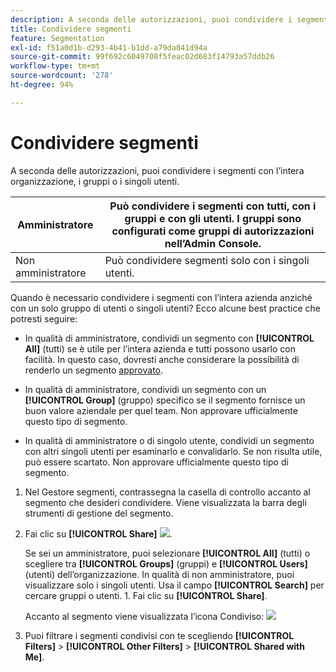 ```yaml
---
description: A seconda delle autorizzazioni, puoi condividere i segmenti con l’intera organizzazione, i gruppi o i singoli utenti.
title: Condividere segmenti
feature: Segmentation
exl-id: f51a0d1b-d293-4b41-b1dd-a79da841d94a
source-git-commit: 99f692c6049708f5feac02d683f14793a57ddb26
workflow-type: tm+mt
source-wordcount: '278'
ht-degree: 94%

---
```


# Condividere segmenti

A seconda delle autorizzazioni, puoi condividere i segmenti con l’intera organizzazione, i gruppi o i singoli utenti.

| Amministratore | Può condividere i segmenti con tutti, con i gruppi e con gli utenti. I gruppi sono configurati come gruppi di autorizzazioni nell’Admin Console. |
|---|---|
| Non amministratore | Può condividere segmenti solo con i singoli utenti. |

Quando è necessario condividere i segmenti con l’intera azienda anziché con un solo gruppo di utenti o singoli utenti? Ecco alcune best practice che potresti seguire:

* In qualità di amministratore, condividi un segmento con **[!UICONTROL All]** (tutti) se è utile per l’intera azienda e tutti possono usarlo con facilità. In questo caso, dovresti anche considerare la possibilità di renderlo un segmento [approvato](/help/components/segmentation/segmentation-workflow/seg-approve.md).

* In qualità di amministratore, condividi un segmento con un **[!UICONTROL Group]** (gruppo) specifico se il segmento fornisce un buon valore aziendale per quel team. Non approvare ufficialmente questo tipo di segmento.
* In qualità di amministratore o di singolo utente, condividi un segmento con altri singoli utenti per esaminarlo e convalidarlo. Se non risulta utile, può essere scartato. Non approvare ufficialmente questo tipo di segmento.

1. Nel Gestore segmenti, contrassegna la casella di controllo accanto al segmento che desideri condividere. Viene visualizzata la barra degli strumenti di gestione del segmento.

2. Fai clic su **[!UICONTROL Share]** ![](https://spectrum.adobe.com/static/icons/workflow_18/Smock_Share_18_N.svg).

   Se sei un amministratore, puoi selezionare **[!UICONTROL All]** (tutti) o scegliere tra **[!UICONTROL Groups]** (gruppi) e **[!UICONTROL Users]** (utenti) dell’organizzazione. In qualità di non amministratore, puoi visualizzare solo i singoli utenti. Usa il campo **[!UICONTROL Search]** per cercare gruppi o utenti. 1. Fai clic su **[!UICONTROL Share]**.

   Accanto al segmento viene visualizzata l’icona Condiviso: ![](https://spectrum.adobe.com/static/icons/workflow_18/Smock_Share_18_N.svg)

3. Puoi filtrare i segmenti condivisi con te scegliendo **[!UICONTROL Filters]** > **[!UICONTROL Other Filters]** > **[!UICONTROL Shared with Me]**.
